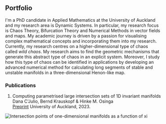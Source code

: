 ## Portfolio

I'm a PhD candidate in Applied Mathematics at the University of Auckland and my research area is Dynamic Systems. In particular, my research focus is Chaos Theory, Bifurcation Theory and Numerical Methods in vector fields and maps. My academic journey is driven by a passion for visualising complex mathematical concepts and incorporating them into my research.<br>
Currently, my research centres on a higher-dimensional type of chaos called  <i>wild chaos</i>. My research aims to find the geometric mechanisms that generate this abstract type of chaos in an explicit system. Moreover, I study how this type of chaos can be identified in applications by developing an advanced numerical method for calculating long segments of stable and unstable manifolds in a three-dimensional Henon-like map.

### Publications
1. Computing parametrised large intersection sets of 1D invariant manifolds<br>
   Dana C'Julio, Bernd Krauskopf & Hinke M. Osinga<br>
   [Preprint](https://www.math.auckland.ac.nz/~hinke/preprints/cko_algorithm.html) University of Auckland, 2023.


![Intersection points of one-dimensional manifolds as a function of xi](/assets/img/movie.gif)
